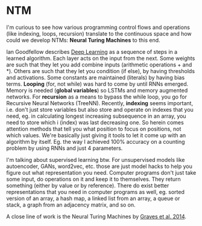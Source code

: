 # NTM
I'm curious to see how various programming control flows and operations (like indexing, loops, recursion) translate to the continuous space and how could we develop NTMs: **Neural Turing Machines** to this end.

Ian Goodfellow describes [Deep Learning](https://www.deeplearningbook.org/) as a sequence of steps in a learned algorithm. Each layer acts on the input from the next. Some weights are such that they let you add combine inputs (arithmetic operations + and \*). Others are such that they let you condition (if else), by having thresholds and activations. Some constants are maintained (literals) by having bias terms. **Looping** (for, not while) was hard to come by until RNNs emerged. Memory is needed (**global variables**) so LSTMs and memory augmented networks. For **recursion** as a means to bypass the while loop, you go for Recursive Neural Networks (TreeNN). Recently, **indexing** seems important, i.e. don't just store variables but also store and operate on indexes that you need, eg. in calculating longest increasing subsequence in an array, you need to store which i (index) was last decreasing one. So herein comes attention methods that tell you what position to focus on positions, not which values.
We're basically just giving it tools to let it come up with an algorithm by itself. Eg. the way I achieved 100% accuracy on a counting problem by using RNNs and just 4 parameters.

I'm talking about supervised learning btw.  For unsupervised models like autoencoder, GANs, word2vec, etc. those are just model hacks to help you figure out what representation you need. Computer programs don't just take some input, do operations on it and keep it to themselves. They return something (either by value or by reference). There do exist better representations that you need in computer programs as well, eg. sorted version of an array, a hash map, a linked list from an array, a queue or stack, a graph from an adjacency matrix, and so on. 

A close line of work is the Neural Turing Machines by [Graves et al. 2014](https://arxiv.org/pdf/1410.5401v2.pdf).
